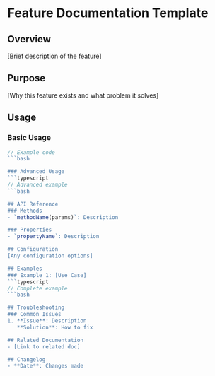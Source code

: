 # Feature Documentation Template

## Overview
[Brief description of the feature]

## Purpose
[Why this feature exists and what problem it solves]

## Usage
### Basic Usage
```typescript
// Example code
```bash

### Advanced Usage
```typescript
// Advanced example
```bash

## API Reference
### Methods
- `methodName(params)`: Description

### Properties
- `propertyName`: Description

## Configuration
[Any configuration options]

## Examples
### Example 1: [Use Case]
```typescript
// Complete example
```bash

## Troubleshooting
### Common Issues
1. **Issue**: Description
   **Solution**: How to fix

## Related Documentation
- [Link to related doc]

## Changelog
- **Date**: Changes made
